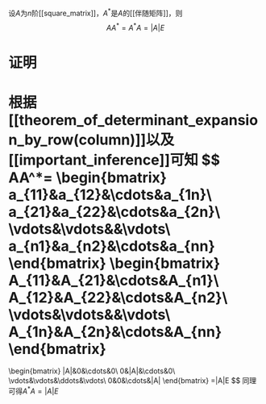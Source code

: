设$A$为$n$阶[[square_matrix]]，$A^*$是$A$的[[伴随矩阵]]，则
$$
AA^*=A^*A=|A|E
$$
# 证明
根据[[theorem_of_determinant_expansion_by_row(column)]]以及[[important_inference]]可知
$$
AA^*=
\begin{bmatrix}
a_{11}&a_{12}&\cdots&a_{1n}\\
a_{21}&a_{22}&\cdots&a_{2n}\\
\vdots&\vdots&&\vdots\\
a_{n1}&a_{n2}&\cdots&a_{nn}
\end{bmatrix}
\begin{bmatrix}
A_{11}&A_{21}&\cdots&A_{n1}\\
A_{12}&A_{22}&\cdots&A_{n2}\\
\vdots&\vdots&&\vdots\\
A_{1n}&A_{2n}&\cdots&A_{nn}
\end{bmatrix}
=
\begin{bmatrix}
|A|&0&\cdots&0\\
0&|A|&\cdots&0\\
\vdots&\vdots&\ddots&\vdots\\
0&0&\cdots&|A|
\end{bmatrix}
=|A|E
$$
同理可得$A^*A=|A|E$